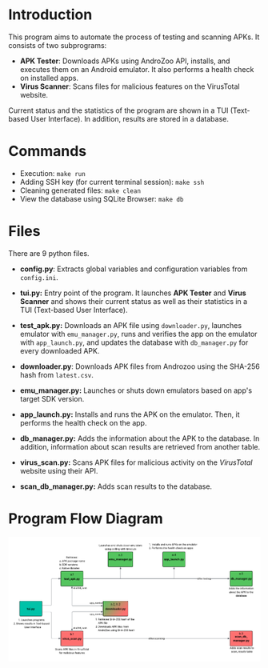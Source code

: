 # Introduction
This program aims to automate the process of testing and scanning APKs. It consists of two subprograms:
- **APK Tester**: Downloads APKs using AndroZoo API, installs, and executes them on an Android emulator. It also performs a health check on installed apps.
- **Virus Scanner**: Scans files for malicious features on the VirusTotal website.

Current status and the statistics of the program are shown in a TUI (Text-based User Interface). In addition, results are stored in a database.

# Commands
- Execution: `make run`
- Adding SSH key (for current terminal session): `make ssh`
- Cleaning generated files: `make clean`
- View the database using SQLite Browser: `make db`

# Files
There are 9 python files.

- **config.py**: Extracts global variables and configuration variables from `config.ini`.

- **tui.py:** Entry point of the program. It launches **APK Tester** and **Virus Scanner** and shows their current status as well as their statistics in a TUI (Text-based User Interface).

- **test_apk.py:** Downloads an APK file using `downloader.py`, launches emulator with `emu_manager.py`, runs and verifies the app on the emulator with `app_launch.py`, and updates the database with `db_manager.py` for every downloaded APK.
- **downloader.py**: Downloads APK files from Androzoo using the SHA-256 hash from `latest.csv`.
- **emu_manager.py:** Launches or shuts down emulators based on app's target SDK version.
- **app_launch.py:** Installs and runs the APK on the emulator. Then, it performs the health check on the app.
- **db_manager.py:** Adds the information about the APK to the database. In addition, information about scan results are retrieved from another table.

- **virus_scan.py:** Scans APK files for malicious activity on the *VirusTotal* website using their API.
- **scan_db_manager.py:** Adds scan results to the database.


# Program Flow Diagram
![Program Flow Diagram](./diagram.png)